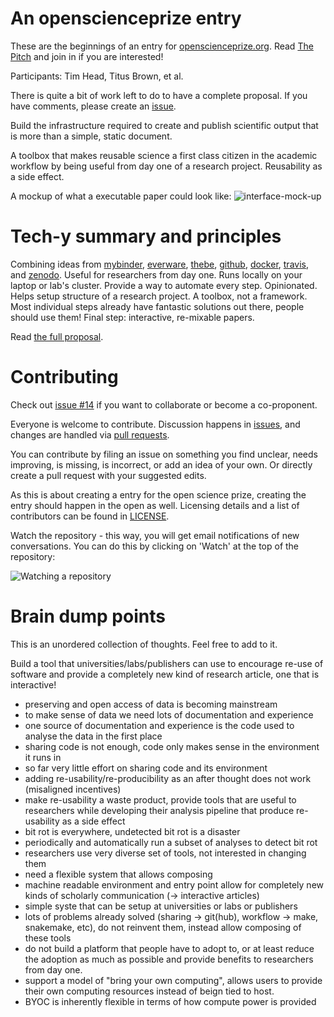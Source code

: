 # An openscienceprize entry

These are the beginnings of an entry for
[openscienceprize.org](//openscienceprize.org). Read [The Pitch](pitch.md) and
join in if you are interested!

Participants: Tim Head, Titus Brown, et al.

There is quite a bit of work left to do to have a complete proposal.
If you have comments, please create an
[issue](https://github.com/betatim/openscienceprize/issues).

Build the infrastructure required to create and publish scientific
output that is more than a simple, static document.

A toolbox that makes reusable science a first class citizen in the
academic workflow by being useful from day one of a research
project. Reusability as a side effect.

A mockup of what a executable paper could look like:
![interface-mock-up](https://cloud.githubusercontent.com/assets/1448859/13301888/7217ff8a-db47-11e5-9c5a-51da4527821d.gif)


# Tech-y summary and principles

Combining ideas from [mybinder](mybinder.org),
[everware](https://betatim.github.io/posts/project-everware-reusable-science/),
[thebe](https://github.com/oreillymedia/thebe),
[github](http://github.com/), [docker](http://docker.com),
[travis](https://travis-ci.org/), and
[zenodo](https://zenodo.org/). Useful for researchers from day
one. Runs locally on your laptop or lab's cluster. Provide a way to
automate every step. Opinionated. Helps setup structure of a research
project. A toolbox, not a framework. Most individual steps already
have fantastic solutions out there, people should use them! Final
step: interactive, re-mixable papers.

Read [the full proposal](proposal.md).


# Contributing

Check out [issue #14](https://github.com/betatim/openscienceprize/issues/14)
if you want to collaborate or become a co-proponent.

Everyone is welcome to contribute. Discussion happens in
[issues](https://github.com/betatim/openscienceprize/issues), and
changes are handled via [pull
requests](https://github.com/betatim/openscienceprize/pulls).

You can contribute by filing an issue on something you find unclear,
needs improving, is missing, is incorrect, or add an idea of your
own. Or directly create a pull request with your suggested edits.

As this is about creating a entry for the open science prize, creating
the entry should happen in the open as well. Licensing details and a
list of contributors can be found in [LICENSE](LICENSE).

Watch the repository - this way, you will get email notifications of
new conversations. You can do this by clicking on 'Watch' at the top
of the repository:

![Watching a repository](https://help.github.com/assets/images/help/notifications/watcher_picker.gif)


# Brain dump points

This is an unordered collection of thoughts. Feel free to add to it.

Build a tool that universities/labs/publishers can use to encourage
re-use of software and provide a completely new kind of research
article, one that is interactive!

* preserving and open access of data is becoming mainstream
* to make sense of data we need lots of documentation and experience
* one source of documentation and experience is the code used to
  analyse the data in the first place
* sharing code is not enough, code only makes sense in the environment
  it runs in
* so far very little effort on sharing code and its environment
* adding re-usability/re-producibility as an after thought does not
  work (misaligned incentives)
* make re-usability a waste product, provide tools that are useful to
  researchers while developing their analysis pipeline that produce
  re-usability as a side effect
* bit rot is everywhere, undetected bit rot is a disaster
* periodically and automatically run a subset of analyses to detect
  bit rot
* researchers use very diverse set of tools, not interested in
  changing them
* need a flexible system that allows composing
* machine readable environment and entry point allow for completely
  new kinds of scholarly communication (-> interactive articles)
* simple syste that can be setup at universities or labs or publishers
* lots of problems already solved (sharing -> git(hub), workflow ->
  make, snakemake, etc), do not reinvent them, instead allow composing
  of these tools
* do not build a platform that people have to adopt to, or at least
  reduce the adoption as much as possible and provide benefits to
  researchers from day one.
* support a model of "bring your own computing", allows users to
  provide their own computing resources instead of beign tied to host.
* BYOC is inherently flexible in terms of how compute power is
  provided
